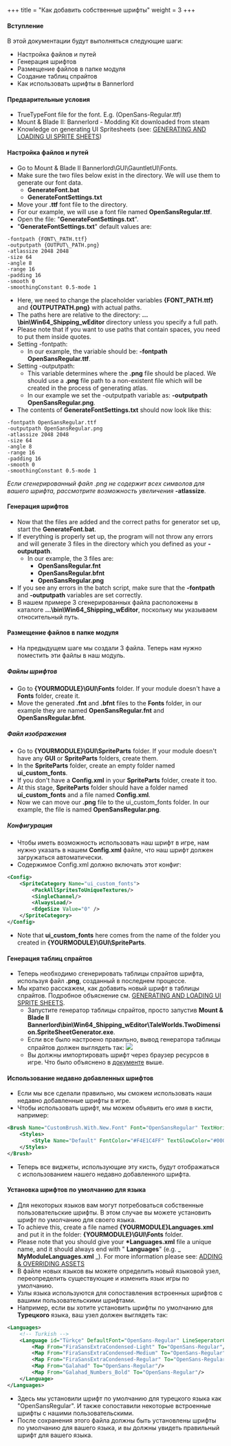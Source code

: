 +++
title = "Как добавить собственные шрифты"
weight = 3
+++

#### Вступление

В этой документации будут выполняться следующие шаги:

* Настройка файлов и путей
* Генерация шрифтов
* Размещение файлов в папке модуля
* Создание таблиц спрайтов
* Как использовать шрифты в Bannerlord

#### Предварительные условия

* TrueTypeFont file for the font. E.g. (OpenSans-Regular.ttf)
* Mount &amp; Blade II: Bannerlord - Modding Kit downloaded from steam
* Knowledge on generating UI Spritesheets (see: [GENERATING AND LOADING UI SPRITE SHEETS](http://docs.modding.bannerlord.com/asset-management/generating_and_loading_ui_sprite_sheets/))

#### Настройка файлов и путей

* Go to Mount &amp; Blade II Bannerlord\GUI\GauntletUI\Fonts\.
* Make sure the two files below exist in the directory. We will use them to generate our font data.
	* **GenerateFont.bat**
	* **GenerateFontSettings.txt**
* Move your **.ttf** font file to the directory.
* For our example, we will use a font file named **OpenSansRegular.ttf**.
* Open the file: &quot;**GenerateFontSettings.txt**&quot;.
* &quot;**GenerateFontSettings.txt**&quot; default values are:

```text
-fontpath {FONT\_PATH.ttf}
-outputpath {OUTPUT\_PATH.png}
-atlassize 2048 2048
-size 64
-angle 8
-range 16
-padding 16
-smooth 0
-smoothingConstant 0.5-mode 1
```

* Here, we need to change the placeholder variables **{FONT\_PATH.ttf}** and **{OUTPUTPATH.png}** with actual paths.
* The paths here are relative to the directory: **…\bin\Win64_Shipping_wEditor** directory unless you specify a full path.
* Please note that if you want to use paths that contain spaces, you need to put them inside quotes.
* Setting -fontpath:
	* In our example, the variable should be: **-fontpath OpenSansRegular.ttf**.
* Setting -outputpath:
	* This variable determines where the **.png** file should be placed. We should use a **.png** file path to a non-existent file which will be created in the process of generating atlas.
	* In our example we set the -outputpath variable as: **-outputpath OpenSansRegular.png**.
* The contents of **GenerateFontSettings.txt** should now look like this:

```text
-fontpath OpenSansRegular.ttf
-outputpath OpenSansRegular.png
-atlassize 2048 2048
-size 64
-angle 8
-range 16
-padding 16
-smooth 0
-smoothingConstant 0.5-mode 1
```

_Если сгенерированный файл .png не содержит всех символов для вашего шрифта, рассмотрите возможность увеличения_ **-atlassize**.

#### Генерация шрифтов

* Now that the files are added and the correct paths for generator set up, start the **GenerateFont.bat**.
* If everything is properly set up, the program will not throw any errors and will generate 3 files in the directory which you defined as your **-outputpath**.
	* In our example, the 3 files are:
		* **OpenSansRegular.fnt**
		* **OpenSansRegular.bfnt**
		* **OpenSansRegular.png**
* If you see any errors in the batch script, make sure that the **-fontpath** and **-outputpath** variables are set correctly.
* В нашем примере 3 сгенерированных файла расположены в каталоге **...\bin\Win64_Shipping_wEditor**, поскольку мы указываем относительный путь.

#### Размещение файлов в папке модуля

* На предыдущем шаге мы создали 3 файла. Теперь нам нужно поместить эти файлы в наш модуль.

##### Файлы шрифтов

* Go to **{YOURMODULE}\GUI\Fonts** folder. If your module doesn&#39;t have a **Fonts** folder, create it.
* Move the generated **.fnt** and **.bfnt** files to the **Fonts** folder, in our example they are named **OpenSansRegular.fnt** and **OpenSansRegular.bfnt**.

##### Файл изображения

* Go to **{YOURMODULE}\GUI\SpriteParts** folder. If your module doesn&#39;t have any **GUI** or **SpriteParts** folders, create them.
* In the **SpriteParts** folder, create an empty folder named **ui\_custom\_fonts**.
* If you don&#39;t have a **Config.xml** in your **SpriteParts** folder, create it too.
* At this stage, **SpriteParts** folder should have a folder named **ui\_custom\_fonts** and a file named **Config.xml**.
* Now we can move our **.png** file to the ui\_custom\_fonts folder. In our example, the file is named **OpenSansRegular.png**.

##### Конфигурация

* Чтобы иметь возможность использовать наш шрифт в игре, нам нужно указать в нашем **Config.xml** файле, что наш шрифт должен загружаться автоматически.
* Содержимое Config.xml должно включать этот конфиг:

```xml
<Config>
	<SpriteCategory Name="ui_custom_fonts">
		<PackAllSpritesToUniqueTextures/>
		<SingleChannel/>
		<AlwaysLoad/>
		<EdgeSize Value="0" />
	</SpriteCategory>
</Config>
```

* Note that **ui\_custom\_fonts** here comes from the name of the folder you created in **{YOURMODULE}\GUI\SpriteParts**.

#### Генерация таблиц спрайтов

* Теперь необходимо сгенерировать таблицы спрайтов шрифта, используя файл **.png**, созданный в последнем процессе.
* Мы кратко расскажем, как добавить новый шрифт в таблицы спрайтов. Подробное объяснение см. [GENERATING AND LOADING UI SPRITE SHEETS](http://docs.modding.bannerlord.com/asset-management/generating_and_loading_ui_sprite_sheets/).
    * Запустите генератор таблицы спрайтов, просто запустив **Mount &amp; Blade II Bannerlord\bin\Win64\_Shipping\_wEditor\TaleWorlds.TwoDimension.SpriteSheetGenerator.exe**.
    * Если все было настроено правильно, вывод генератора таблицы спрайтов должен выглядеть так:
      <img src="/img/how_to_add_custom_fonts/spritesheet_generator.png"/>
    * Вы должны импортировать шрифт через браузер ресурсов в игре. Что было объяснено в [документе](http://docs.modding.bannerlord.com/asset-management/generating_and_loading_ui_sprite_sheets/) выше.

#### Использование недавно добавленных шрифтов

* Если мы все сделали правильно, мы сможем использовать наши недавно добавленные шрифты в игре.
* Чтобы использовать шрифт, мы можем объявить его имя в кисти, например:

```xml
<Brush Name="CustomBrush.With.New.Font" Font="OpenSansRegular" TextHorizontalAlignment="Right">
	<Styles>
		<Style Name="Default" FontColor="#F4E1C4FF" TextGlowColor="#000000FF" TextOutlineColor="#000000FF" TextOutlineAmount="0.01" TextGlowRadius="0" TextBlur="0" FontSize="20" />
	</Styles>
</Brush>
```

* Теперь все виджеты, использующие эту кисть, будут отображаться с использованием нашего недавно добавленного шрифта.

#### Установка шрифтов по умолчанию для языка

* Для некоторых языков вам могут потребоваться собственные пользовательские шрифты. В этом случае вы можете установить шрифт по умолчанию для своего языка.
* To achieve this, create a file named **{YOURMODULE}Languages.xml** and put it in the folder: **{YOURMODULE}\GUI\Fonts** folder.
* Please note that you should give your **\*Languages.xml** file a unique name, and it should always end with &quot; **Languages**&quot; (e.g. _ **MyModuleLanguages.xml** _). For more information please see: [ADDING &amp; OVERRIDING ASSETS](http://docs.modding.bannerlord.com/asset-management/asset-types/overriding_assets/)
* В файле новых языков вы можете определить новый языковой узел, переопределить существующие и изменить язык игры по умолчанию.
* Узлы языка используются для сопоставления встроенных шрифтов с вашими пользовательскими шрифтами.
* Например, если вы хотите установить шрифты по умолчанию для **Турецкого** языка, ваш узел должен выглядеть так:

```xml
<Languages>
	<!-- Turkish -->
	<Language id="Türkçe" DefaultFont="OpenSans-Regular" LineSeperatorChar="-">
		<Map From="FiraSansExtraCondensed-Light" To="OpenSans-Regular"/>
		<Map From="FiraSansExtraCondensed-Medium" To="OpenSans-Regular"/>
		<Map From="FiraSansExtraCondensed-Regular" To="OpenSans-Regular"/>
		<Map From="Galahad" To="OpenSans-Regular"/>
		<Map From="Galahad_Numbers_Bold" To="OpenSans-Regular"/>
	</Language>
</Languages>
```

* Здесь мы установили шрифт по умолчанию для турецкого языка как "OpenSansRegular". И также сопоставили некоторые встроенные шрифты с нашими пользовательскими.
* После сохранения этого файла должны быть установлены шрифты по умолчанию для вашего языка, и вы должны увидеть правильный шрифт для вашего языка.
